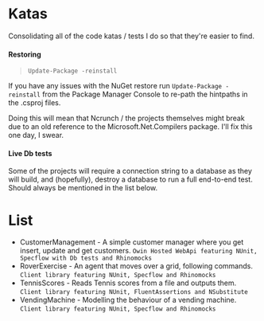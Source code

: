 # Katas 
Consolidating all of the code katas / tests I do so that they're easier to find. 
 
#### Restoring 
> `Update-Package -reinstall` 
 
If you have any issues with the NuGet restore run `Update-Package -reinstall` from the Package Manager Console to re-path the hintpaths in the .csproj files. 
 
Doing this will mean that Ncrunch / the projects themselves might break due to an old reference to the Microsoft.Net.Compilers package. I'll fix this one day, I swear. 
 
#### Live Db tests 
Some of the projects will require a connection string to a database as they will build, and (hopefully), destroy a database to run a full end-to-end test. Should always be mentioned in the list below. 
 
# List 
 
* CustomerManagement - A simple customer manager where you get insert, update and get customers. `Owin Hosted WebApi featuring NUnit, Specflow with Db tests and Rhinomocks` 
* RoverExercise - An agent that moves over a grid, following commands. `Client library featuring NUnit, Specflow and Rhinomocks`
* TennisScores - Reads Tennis scores from a file and outputs them. `Client library featuring NUnit, FluentAssertions and NSubstitute`
* VendingMachine - Modelling the behaviour of a vending machine. `Client library featuring NUnit, Specflow and Rhinomocks`